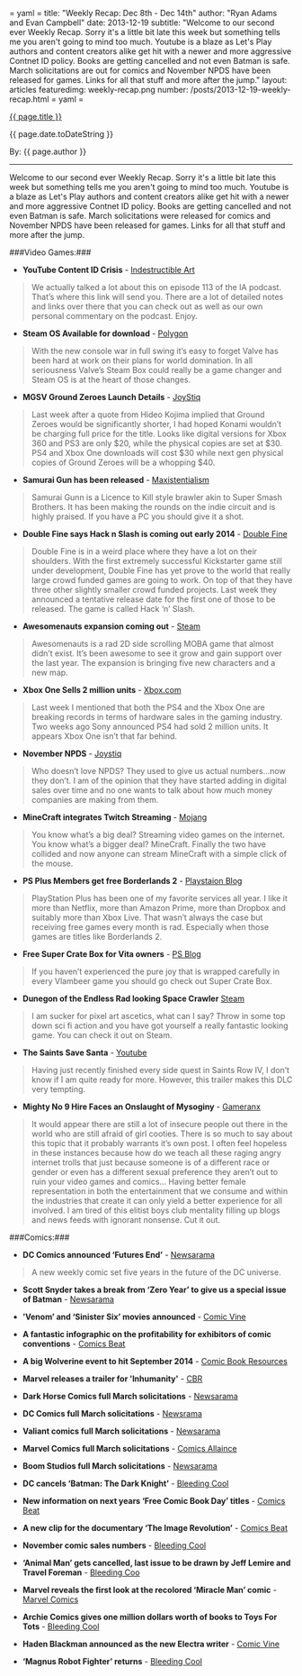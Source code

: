 = yaml =
title: "Weekly Recap: Dec 8th - Dec 14th"
author: "Ryan Adams and Evan Campbell"
date: 2013-12-19
subtitle: "Welcome to our second ever Weekly Recap. Sorry it's a little bit late this week but something tells me you aren't going to mind too much. Youtube is a blaze as Let's Play authors and content creators alike get hit with a newer and more aggressive Contnet ID policy. Books are getting cancelled and not even Batman is safe. March solicitations are out for comics and November NPDS have been released for games. Links for all that stuff and more after the jump."
layout: articles
featuredimg: weekly-recap.png
number: /posts/2013-12-19-weekly-recap.html
= yaml =

<a href="{{ page.url }}" class='postTitleLink'><p class='postTitle'>{{ page.title }}</p></a>
<p class='postPublished'>{{ page.date.toDateString }}</p>
<p class='postAuthor'>By: {{ page.author }}</p>
<hr>

Welcome to our second ever Weekly Recap. Sorry it's a little bit late this week but something tells me you aren't going to mind too much. Youtube is a blaze as Let's Play authors and content creators alike get hit with a newer and more aggressive Contnet ID policy. Books are getting cancelled and not even Batman is safe. March solicitations were released for comics and November NPDS have been released for games. Links for all that stuff and more after the jump.

###Video Games:###
* **YouTube Content ID Crisis** - [Indestructible Art](http://indestructibleart.com/episodes/113.html)
>We actually talked a lot about this on episode 113 of the IA podcast. That’s where this link will send you. There are a lot of detailed notes and links over there that you can check out as well as our own personal commentary on the podcast. Enjoy.

* **Steam OS Available for download** - [Polygon](http://www.polygon.com/2013/12/13/5208956/steamos-now-available-for-download)
>With the new console war in full swing it’s easy to forget Valve has been hard at work on their plans for world domination. In all seriousness Valve’s Steam Box could really be a game changer and Steam OS is at the heart of those changes.

* **MGSV Ground Zeroes Launch Details** - [JoyStiq](http://www.joystiq.com/2013/12/10/konami-outlines-metal-gear-solid-ground-zeroes-pricing-scheme/)
>Last week after a quote from Hideo Kojima implied that Ground Zeroes would be significantly shorter, I had hoped Konami wouldn’t be charging full price for the title. Looks like digital versions for Xbox 360 and PS3 are only $20, while the physical copies are set at $30. PS4 and Xbox One downloads will cost $30 while next gen physical copies of Ground Zeroes will be a whopping $40.

* **Samurai Gun has been released** - [Maxistentialism](http://maxistentialism.com/samuraigunn/)
>Samurai Gunn is a Licence to Kill style brawler akin to Super Smash Brothers. It has been making the rounds on the indie circuit and is highly praised. If you have a PC you should give it a shot.

* **Double Fine says Hack n Slash is coming out early 2014** - [Double Fine](http://www.doublefine.com/news/comments/announcing_hack_n_slash_its_real_and_it_has_algorithms/)
>Double Fine is in a weird place where they have a lot on their shoulders. With the first extremely successful Kickstarter game still under development, Double Fine has yet prove to the world that really large crowd funded games are going to work. On top of that they have three other slightly smaller crowd funded projects. Last week they announced a tentative release date for the first one of those to be released. The game is called Hack ‘n’ Slash.

* **Awesomenauts expansion coming out** - [Steam](http://store.steampowered.com/app/256500/)
>Awesomenauts is a rad 2D side scrolling MOBA game that almost didn’t exist. It’s been awesome to see it grow and gain support over the last year. The expansion is bringing five new characters and a new map.

* **Xbox One Sells 2 million units** - [Xbox.com](http://news.xbox.com/2013/12/xbox-one-december-announcement)
>Last week I mentioned that both the PS4 and the Xbox One are breaking records in terms of hardware sales in the gaming industry. Two weeks ago Sony announced PS4 had sold 2 million units. It appears Xbox One isn’t that far behind.

* **November NPDS** - [Joystiq](http://www.joystiq.com/2013/12/12/november-npd-ps4-is-top-selling-console-xbox-one-is-fastest/)
>Who doesn’t love NPDS? They used to give us actual numbers...now they don’t. I am of the opinion that they have started adding in digital sales over time and no one wants to talk about how much money companies are making from them.


* **MineCraft integrates Twitch Streaming** - [Mojang](https://mojang.com/2013/12/minecraft-1-7-3-pre-release/)
>You know what’s a big deal? Streaming video games on the internet. You know what’s a bigger deal? MineCraft. Finally the two have collided and now anyone can stream MineCraft with a simple click of the mouse.

* **PS Plus Members get free Borderlands 2** - [Playstaion Blog](http://blog.us.playstation.com/2013/12/09/playstation-plus-borderlands-2-free-for-members/)
>PlayStation Plus has been one of my favorite services all year. I like it more than Netflix, more than Amazon Prime, more than Dropbox and suitably more than Xbox Live. That wasn’t always the case but receiving free games every month is rad. Especially when those games are titles like Borderlands 2.

* **Free Super Crate Box for Vita owners** - [PS Blog](http://blog.us.playstation.com/2013/12/11/playstation-mobile-update-more-free-games-this-week-and-two-new-releases/)
>If you haven’t experienced the pure joy that is wrapped carefully in every Vlambeer game you should go check out Super Crate Box.

* **Dunegon of the Endless Rad looking Space Crawler** [Steam](http://store.steampowered.com/app/249050)
>I am sucker for pixel art ascetics, what can I say? Throw in some top down sci fi action and you have got yourself a really fantastic looking game. You can check it out on Steam.

* **The Saints Save Santa** - [Youtube](http://www.youtube.com/watch?v=si7QkZju4-Q)
>Having just recently finished every side quest in Saints Row IV, I don’t know if I am quite ready for more. However, this trailer makes this DLC very  tempting.

* **Mighty No 9 Hire Faces an Onslaught of Mysoginy** - [Gameranx](http://www.gameranx.com/features/id/19333/article/be-respectful-and-considerate---mighty-no-9-kickstarter-explodes-with-misogynist-rage/)
>It would appear there are still a lot of insecure people out there in the world who are still afraid of girl cooties. There is so much to say about this topic that it probably warrants it’s own post. I often feel hopeless in these instances because how do we teach all these raging angry internet trolls that just because someone is of a different race or gender or even has a different sexual preference they aren’t out to ruin your video games and comics… Having better female representation in both the entertainment that we consume and within the industries that create it can only yield a better experience for all involved. I am tired of this elitist boys club mentality filling up blogs and news feeds with ignorant nonsense. Cut it out.


###Comics:###
* **DC Comics announced ‘Futures End’** - [Newsarama](http://www.newsarama.com/19777-batman-beyond-joins-new-52-continuity-in-dc-weekly-series-futures-end.html)
> A new weekly comic set five years in the future of the DC universe.

* **Scott Snyder takes a break from ‘Zero Year’ to give us a special issue of Batman** - [Newsarama](http://www.newsarama.com/19772-scott-snyder-announces-special-future-spoiler-batman-issue.html)

* **’Venom’ and ‘Sinister Six’ movies announced** - [Comic Vine](http://www.comicvine.com/articles/venom-and-sinister-six-movies-announced/1100-147735/)

* **A fantastic infographic on the profitability for exhibitors of comic conventions** - [Comics Beat](http://comicsbeat.com/must-read-convention-exhibitor-mega-survey-shows-what-comics-shows-were-most-profitable-for-exhibitors/)

* **A big Wolverine event to hit September 2014** - [Comic Book Resources](http://www.comicbookresources.com/?page=article&id=49712)

* **Marvel releases a trailer for 'Inhumanity'** - [CBR](http://video.comicbookresources.com/comics/witness-marvels-trailer-for-inhumanity/)

* **Dark Horse Comics full March solicitations** - [Newsarama](http://www.newsarama.com/19783-dark-horse-comics-march-2014-solicitations.html)

* **DC Comics full March solicitations** -
[Newsrama](http://www.newsarama.com/19804-dc-march-2014-solicitations-the-new-52-part-1.html)

* **Valiant comics full March solicitations** - [Newsarama](http://www.newsarama.com/19804-dc-march-2014-solicitations-the-new-52-part-1.html)

* **Marvel Comics full March solicitations** - [Comics Allaince](http://comicsalliance.com/marvel-and-icon-solicitations-march-2014-comics/)

* **Boom Studios full March solicitations** - [Newsarama](http://www.newsarama.com/19792-boom-studios-full-march-2014-solicitations-kaboom-archaia-boom-box.html)

* **DC cancels ‘Batman: The Dark Knight’** - [Bleeding Cool](http://www.bleedingcool.com/2013/12/12/dc-comcis-cancels-batman-the-dark-knight/)

* **New information on next years ‘Free Comic Book Day’ titles** - [Comics Beat](http://comicsbeat.com/cover-parade-diamond-gold-sponsor-books-for-2014-free-comic-book-day/)

* **A new clip for the documentary ‘The Image Revolution’** - [Comics Beat](http://comicsbeat.com/a-new-clip-the-image-revolution-how-it-went-down/)

* **November comic sales numbers** - [Bleeding Cool](http://www.bleedingcool.com/2013/12/13/harley-quinn-beats-out-amazing-x-men-as-both-marvel-and-dc-drop-below-30-of-retail-marketshare-in-november-2014/)

* **‘Animal Man’ gets cancelled, last issue to be drawn by Jeff Lemire and Travel Foreman** - [Bleeding Coo](http://www.bleedingcool.com/2013/12/12/jeff-lemire-cancels-animal-man-in-march-moves-him-to-the-justice-league-and-will-write-and-draw-the-final-issue/)

* **Marvel reveals the first look at the recolored ‘Miracle Man’ comic** - [Marvel Comics](http://www.comicvine.com/articles/venom-and-sinister-six-movies-announced/1100-147735/)

* **Archie Comics gives one million dollars worth of books to Toys For Tots** - [Bleeding Cool](http://www.bleedingcool.com/2013/12/11/archie-comics-gives-1-million-in-books-to-toys-for-tots/)

* **Haden Blackman announced as the new Electra writer** - [Comic Vine](http://www.comicvine.com/articles/haden-blackman-is-the-new-elektra-writer/1100-147739/)

* **‘Magnus Robot Fighter’ returns** - [Bleeding Cool](http://www.bleedingcool.com/2013/12/13/magnus-robot-fighter-1-for-march-and-how-long-until-a-valiant-crossover/)
